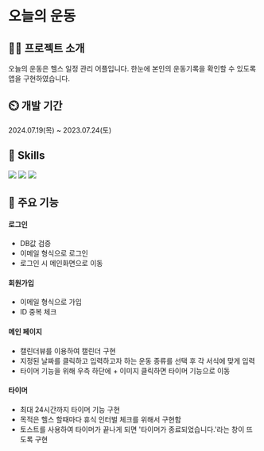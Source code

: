 # 오늘의 운동

## 👨‍🏫 프로젝트 소개
오늘의 운동은 헬스 일정 관리 어플입니다. 한눈에 본인의 운동기록을 확인할 수 있도록 앱을 구현하였습니다.

## ⏲️ 개발 기간
2024.07.19(목) ~ 2023.07.24(토)

## 🚀 Skills

<img src="https://img.shields.io/badge/JavaScript-F7DF1E?style=for-the-badge&logo=JavaScript&logoColor=white" />    <img src="https://img.shields.io/badge/Java-ED8B00?style=for-the-badge&logo=openjdk&logoColor=white" /> <img src="https://img.shields.io/badge/SQLite-07405E?style=for-the-badge&logo=sqlite&logoColor=white" />                            


## 📌 주요 기능
#### 로그인
- DB값 검증
- 이메일 형식으로 로그인
- 로그인 시 메인화면으로 이동
#### 회원가입
- 이메일 형식으로 가입
- ID 중복 체크
#### 메인 페이지
- 캘린더뷰를 이용하여 캘린더 구현
- 지정된 날짜를 클릭하고 입력하고자 하는 운동 종류를 선택 후 각 서식에 맞게 입력
- 타이머 기능을 위해 우측 하단에 + 이미지 클릭하면 타이머 기능으로 이동
#### 타이머
- 최대 24시간까지 타이머 기능 구현
- 목적은 헬스 할때마다 휴식 인터벌 체크를 위해서 구현함
- 토스트를 사용하여 타이머가 끝나게 되면 '타이머가 종료되었습니다.'라는 창이 뜨도록 구현

